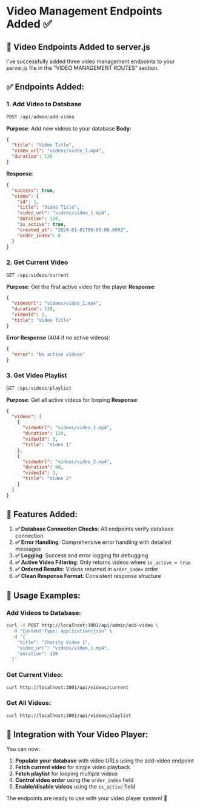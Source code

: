# Video Management Endpoints Added ✅

## 🎯 **Video Endpoints Added to server.js**

I've successfully added three video management endpoints to your server.js file in the "VIDEO MANAGEMENT ROUTES" section.

## ✅ **Endpoints Added:**

### **1. Add Video to Database**
```javascript
POST /api/admin/add-video
```
**Purpose**: Add new videos to your database
**Body**:
```json
{
  "title": "Video Title",
  "video_url": "videos/video_1.mp4",
  "duration": 120
}
```
**Response**:
```json
{
  "success": true,
  "video": {
    "id": 1,
    "title": "Video Title",
    "video_url": "videos/video_1.mp4",
    "duration": 120,
    "is_active": true,
    "created_at": "2024-01-01T00:00:00.000Z",
    "order_index": 0
  }
}
```

### **2. Get Current Video**
```javascript
GET /api/videos/current
```
**Purpose**: Get the first active video for the player
**Response**:
```json
{
  "videoUrl": "videos/video_1.mp4",
  "duration": 120,
  "videoId": 1,
  "title": "Video Title"
}
```
**Error Response** (404 if no active videos):
```json
{
  "error": "No active videos"
}
```

### **3. Get Video Playlist**
```javascript
GET /api/videos/playlist
```
**Purpose**: Get all active videos for looping
**Response**:
```json
{
  "videos": [
    {
      "videoUrl": "videos/video_1.mp4",
      "duration": 120,
      "videoId": 1,
      "title": "Video 1"
    },
    {
      "videoUrl": "videos/video_2.mp4",
      "duration": 90,
      "videoId": 2,
      "title": "Video 2"
    }
  ]
}
```

## 🔧 **Features Added:**

1. **✅ Database Connection Checks**: All endpoints verify database connection
2. **✅ Error Handling**: Comprehensive error handling with detailed messages
3. **✅ Logging**: Success and error logging for debugging
4. **✅ Active Video Filtering**: Only returns videos where `is_active = true`
5. **✅ Ordered Results**: Videos returned in `order_index` order
6. **✅ Clean Response Format**: Consistent response structure

## 🚀 **Usage Examples:**

### **Add Videos to Database:**
```bash
curl -X POST http://localhost:3001/api/admin/add-video \
  -H "Content-Type: application/json" \
  -d '{
    "title": "Charity Video 1",
    "video_url": "videos/video_1.mp4",
    "duration": 120
  }'
```

### **Get Current Video:**
```bash
curl http://localhost:3001/api/videos/current
```

### **Get All Videos:**
```bash
curl http://localhost:3001/api/videos/playlist
```

## 🎯 **Integration with Your Video Player:**

You can now:
1. **Populate your database** with video URLs using the add-video endpoint
2. **Fetch current video** for single video playback
3. **Fetch playlist** for looping multiple videos
4. **Control video order** using the `order_index` field
5. **Enable/disable videos** using the `is_active` field

The endpoints are ready to use with your video player system! 🎉
